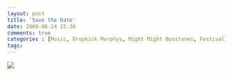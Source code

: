 ```yaml
---
layout: post
title: 'Save the Date'
date: 2008-06-24 15:30
comments: true
categories : [Music, Dropkick Murphys, Might Might Bosstones, Festival]
tags:
---
```

<img src="/images/dkm_bosstones.jpg">



